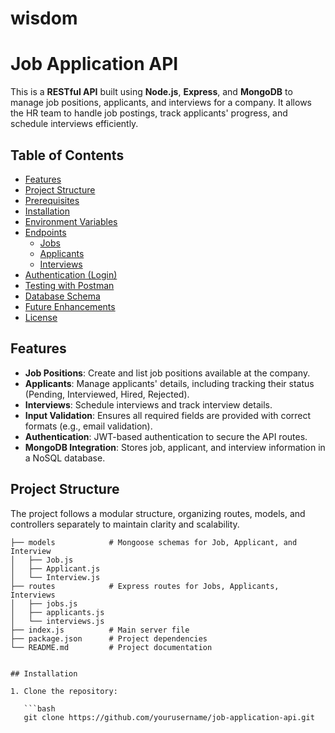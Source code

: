 # wisdom

# Job Application API

This is a **RESTful API** built using **Node.js**, **Express**, and **MongoDB** to manage job positions, applicants, and interviews for a company. It allows the HR team to handle job postings, track applicants' progress, and schedule interviews efficiently.

## Table of Contents

- [Features](#features)
- [Project Structure](#project-structure)
- [Prerequisites](#prerequisites)
- [Installation](#installation)
- [Environment Variables](#environment-variables)
- [Endpoints](#endpoints)
  - [Jobs](#jobs)
  - [Applicants](#applicants)
  - [Interviews](#interviews)
- [Authentication (Login)](#authentication-login)
- [Testing with Postman](#testing-with-postman)
- [Database Schema](#database-schema)
- [Future Enhancements](#future-enhancements)
- [License](#license)

## Features

- **Job Positions**: Create and list job positions available at the company.
- **Applicants**: Manage applicants' details, including tracking their status (Pending, Interviewed, Hired, Rejected).
- **Interviews**: Schedule interviews and track interview details.
- **Input Validation**: Ensures all required fields are provided with correct formats (e.g., email validation).
- **Authentication**: JWT-based authentication to secure the API routes.
- **MongoDB Integration**: Stores job, applicant, and interview information in a NoSQL database.

## Project Structure

The project follows a modular structure, organizing routes, models, and controllers separately to maintain clarity and scalability.

```plaintext
├── models            # Mongoose schemas for Job, Applicant, and Interview
│   ├── Job.js
│   ├── Applicant.js
│   └── Interview.js
├── routes            # Express routes for Jobs, Applicants, Interviews
│   ├── jobs.js
│   ├── applicants.js
│   └── interviews.js
├── index.js          # Main server file
├── package.json      # Project dependencies
└── README.md         # Project documentation


## Installation

1. Clone the repository:

   ```bash
   git clone https://github.com/yourusername/job-application-api.git
  
